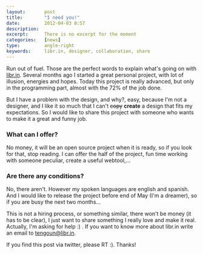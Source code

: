 ```yaml
---
layout:       post
title:        "I need you!"
date:         2012-04-03 8:57
description:
excerpt:      There is no excerpt for the moment
categories:   [news]
type:         angle-right
keywords:     libr.in, designer, collaboration, share
---
```


<div class="BlogPost-columns">
  <p>Run out of fuel. Those are the perfect words to explain what's going on with <a href="http://libr.in" title="Librin">libr.in</a>.
  Several months ago I started a great personal project, with lot of illusion, energies and hopes. Today
  this project is really advanced, but only in the programming part, almost with the 72% of the job done.</p>
  <p>But I have a problem with the design, and why?, easy, because I'm not a designer, and I like it so much
  that I can't <strike>copy</strike> <strong>create</strong> a design that fits my expectations. So I would
  like to share this project with someone who wants to make it a great and funny job.</p>
  <h3 class="BlogPost-contentSubtitle">What can I offer?</h3>
  <p>No money, it will be an open source project when it is ready, so if you look for that, stop reading.
  I can offer the half of the project, fun time working with someone peculiar, create a useful webtool,...</p>
  <h3 class="BlogPost-contentSubtitle">Are there any conditions?</h3>
  <p>No, there aren't. However my spoken languages are english and spanish. And I would like to release the
  project before end of May (I'm a dreamer), so if you are busy the next two months...</p>
  <p>This is not a hiring process, or something similar, there won't be money (it has to be clear), I just
  want to share something I really love and make it real. Actually, I'm asking for help :) . If you want to
  know more about libr.in write an email to <a href="mailto:tengoun@libr.in" title="Librin">tengoun@libr.in</a>.</p>
  <p>If you find this post via twitter, please RT :). Thanks!</p>
</div>